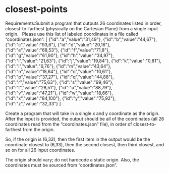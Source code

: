 # closest-points
Requirements:Submit a program that outputs 26 coordinates listed in order, closest-to-farthest (physically on the Cartesian Plane) from a single input origin.
 
Please use this list of labeled coordinates in a file called “coordinates.json”:
[
  {"id":"a","value":"31,49"},
  {"id":"b","value":"44,67"},
  {"id":"c","value":"93,6"},
  {"id":"d","value":"20,16"},
  {"id":"e","value":"68,53"},
  {"id":"f","value":"71,8"},
  {"id":"g","value":"61,90"},
  {"id":"h","value":"34,97"},
  {"id":"i","value":"21,63"},
  {"id":"j","value":"19,84"},
  {"id":"k","value":"0,81"},
  {"id":"l","value":"6,76"},
  {"id":"m","value":"43,64"},
  {"id":"n","value":"18,64"},
  {"id":"o","value":"10,61"},
  {"id":"p","value":"37,27"},
  {"id":"q","value":"44,88"},
  {"id":"r","value":"75,63"},
  {"id":"s","value":"99,46"},
  {"id":"t","value":"28,51"},
  {"id":"u","value":"88,79"},
  {"id":"v","value":"47,21"},
  {"id":"w","value":"18,66"},
  {"id":"x","value":"84,100"},
  {"id":"y","value":"75,92"},
  {"id":"z","value":"32,33"}
]

Create a program that will take in a single x and y coordinate as the origin.  After the input is provided, the output should be all of the coordinates (all 26 coordinates read from the “coordinates.json” file), in order of closest-to-farthest from the origin.

So, if the origin is (6,33), then the first item in the output would be the coordinate closest to (6,33), then the second closest, then third closest, and so on for all 26 input coordinates.

The origin should vary; do not hardcode a static origin.  Also, the coordinates must be sourced from “coordinates.json”.
